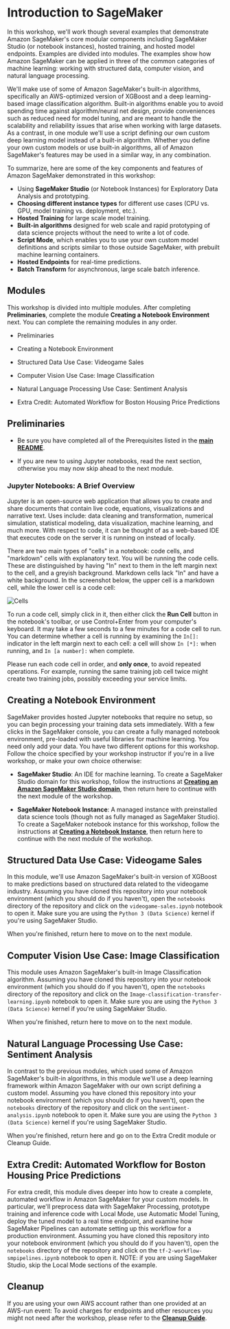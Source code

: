 # Introduction to SageMaker

In this workshop, we'll work though several examples that demonstrate Amazon SageMaker's core modular components including SageMaker Studio (or notebook instances), hosted training, and hosted model endpoints.  Examples are divided into modules.  The examples show how Amazon SageMaker can be applied in three of the common categories of machine learning:  working with structured data, computer vision, and natural language processing.  

We'll make use of some of Amazon SageMaker's built-in algorithms, specifically an AWS-optimized version of XGBoost and a deep learning-based image classification algorithm.  Built-in algorithms enable you to avoid spending time against algorithm/neural net design, provide conveniences such as reduced need for model tuning, and are meant to handle the scalability and reliability issues that arise when working with large datasets.  As a contrast, in one module we'll use a script defining our own custom deep learning model instead of a built-in algorithm.  Whether you define your own custom models or use built-in algorithms, all of Amazon SageMaker's features may be used in a similar way, in any combination.  

To summarize, here are some of the key components and features of Amazon SageMaker demonstrated in this workshop:

- Using **SageMaker Studio** (or Notebook Instances) for Exploratory Data Analysis and prototyping.
- **Choosing different instance types** for different use cases (CPU vs. GPU, model training vs. deployment, etc.).
- **Hosted Training** for large scale model training.
- **Built-in algorithms** designed for web scale and rapid prototyping of data science projects without the need to write a lot of code.
- **Script Mode**, which enables you to use your own custom model definitions and scripts similar to those outside SageMaker, with prebuilt machine learning containers.
- **Hosted Endpoints** for real-time predictions.
- **Batch Transform** for asynchronous, large scale batch inference.



## Modules

This workshop is divided into multiple modules. After completing **Preliminaries**, complete the module **Creating a Notebook Environment** next.  You can complete the remaining modules in any order. 

- Preliminaries

- Creating a Notebook Environment

- Structured Data Use Case:  Videogame Sales 

- Computer Vision Use Case:  Image Classification  

- Natural Language Processing Use Case:  Sentiment Analysis 

- Extra Credit:  Automated Workflow for Boston Housing Price Predictions


## Preliminaries

- Be sure you have completed all of the Prerequisites listed in the [**main README**](../README.md). 

- If you are new to using Jupyter notebooks, read the next section, otherwise you may now skip ahead to the next module.

### Jupyter Notebooks:  A Brief Overview

Jupyter is an open-source web application that allows you to create and share documents that contain live code, equations, visualizations and narrative text. Uses include: data cleaning and transformation, numerical simulation, statistical modeling, data visualization, machine learning, and much more. With respect to code, it can be thought of as a web-based IDE that executes code on the server it is running on instead of locally. 

There are two main types of "cells" in a notebook:  code cells, and "markdown" cells with explanatory text. You will be running the code cells.  These are distinguished by having "In" next to them in the left margin next to the cell, and a greyish background.  Markdown cells lack "In" and have a white background. In the screenshot below, the upper cell is a markdown cell, while the lower cell is a code cell:

![Cells](../images/cells.png)

To run a code cell, simply click in it, then either click the **Run Cell** button in the notebook's toolbar, or use Control+Enter from your computer's keyboard. It may take a few seconds to a few minutes for a code cell to run. You can determine whether a cell is running by examining the `In[]:` indicator in the left margin next to each cell:  a cell will show `In [*]:` when running, and `In [a number]:` when complete.

Please run each code cell in order, and **only once**, to avoid repeated operations.  For example, running the same training job cell twice might create two training jobs, possibly exceeding your service limits.


## Creating a Notebook Environment

SageMaker provides hosted Jupyter notebooks that require no setup, so you can begin processing your training data sets immediately. With a few clicks in the SageMaker console, you can create a fully managed notebook environment, pre-loaded with useful libraries for machine learning. You need only add your data.  You have two different options for this workshop.  Follow the choice specified by your workshop instructor if you're in a live workshop, or make your own choice otherwise:

- **SageMaker Studio**:  An IDE for machine learning. To create a SageMaker Studio domain for this workshop, follow the instructions at [**Creating an Amazon SageMaker Studio domain**](../StudioCreation), then return here to continue with the next module of the workshop.

- **SageMaker Notebook Instance**:  A managed instance with preinstalled data science tools (though not as fully managed as SageMaker Studio).  To create a SageMaker notebook instance for this workshop, follow the instructions at [**Creating a Notebook Instance**](../NotebookCreation), then return here to continue with the next module of the workshop.


## Structured Data Use Case:  Videogame Sales

In this module, we'll use Amazon SageMaker's built-in version of XGBoost to make predictions based on structured data related to the videogame industry.  Assuming you have cloned this repository into your notebook environment (which you should do if you haven't), open the `notebooks` directory of the repository and click on the `videogame-sales.ipynb` notebook to open it.   Make sure you are using the `Python 3 (Data Science)` kernel if you're using SageMaker Studio.  

When you're finished, return here to move on to the next module.  


## Computer Vision Use Case:  Image Classification

This module uses Amazon SageMaker's built-in Image Classification algorithm.  Assuming you have cloned this repository into your notebook environment (which you should do if you haven't), open the `notebooks` directory of the repository and click on the `Image-classification-transfer-learning.ipynb` notebook to open it.   Make sure you are using the `Python 3 (Data Science)` kernel if you're using SageMaker Studio.  

When you're finished, return here to move on to the next module.  


## Natural Language Processing Use Case:  Sentiment Analysis  

In contrast to the previous modules, which used some of Amazon SageMaker's built-in algorithms, in this module we'll use a deep learning framework within Amazon SageMaker with our own script defining a custom model.  Assuming you have cloned this repository into your notebook environment (which you should do if you haven't), open the `notebooks` directory of the repository and click on the `sentiment-analysis.ipynb` notebook to open it.  Make sure you are using the `Python 3 (Data Science)` kernel if you're using SageMaker Studio.

When you're finished, return here and go on to the Extra Credit module or Cleanup Guide.  


## Extra Credit:  Automated Workflow for Boston Housing Price Predictions 

For extra credit, this module dives deeper into how to create a complete, automated workflow in Amazon SageMaker for your custom models.  In particular, we'll preprocess data with SageMaker Processing, prototype training and inference code with Local Mode, use Automatic Model Tuning, deploy the tuned model to a real time endpoint, and examine how SageMaker Pipelines can automate setting up this workflow for a production environment.  Assuming you have cloned this repository into your notebook environment (which you should do if you haven't), open the `notebooks` directory of the repository and click on the `tf-2-workflow-smpipelines.ipynb` notebook to open it.  NOTE:  if you are using SageMaker Studio, skip the Local Mode sections of the example.  


## Cleanup

If you are using your own AWS account rather than one provided at an AWS-run event:  To avoid charges for endpoints and other resources you might not need after the workshop, please refer to the [**Cleanup Guide**](../CleanupGuide).


